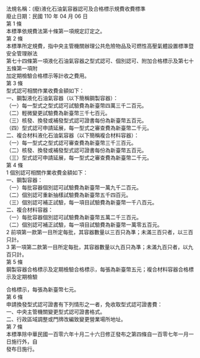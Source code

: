 法規名稱：(廢)液化石油氣容器認可及合格標示規費收費標準  
廢止日期：民國 110 年 04 月 06 日  
第 1 條  
本標準依規費法第十條第一項規定訂定之。  
第 2 條  
本標準所定規費，指中央主管機關辦理公共危險物品及可燃性高壓氣體設置標準暨安全管理辦法  
第七十四條第一項液化石油氣容器之型式認可、個別認可、附加合格標示及第七十五條第一項附  
加定期檢驗合格標示等計收之費用。  
第 3 條  
型式認可相關作業收費金額如下：  
一、鋼製液化石油氣容器（以下簡稱鋼製容器）：  
（一）每一型式之型式認可試驗費為新臺幣四萬三千二百元。  
（二）輕微變更試驗費為新臺幣三千七百元。  
（三）核發、換發或補發型式認可證書每份為新臺幣五百元。  
（四）型式認可申請延展，每一型式之審查費為新臺幣二千元。  
二、複合材料液化石油氣容器（以下簡稱複合材料容器）：  
（一）每一型式之型式認可審查費為新臺幣三千三百元。  
（二）核發、換發或補發型式認可證書每份為新臺幣五百元。  
（三）型式認可申請延展，每一型式之審查費為新臺幣二千元。  
第 4 條  
1 個別認可相關作業收費金額如下：  
一、鋼製容器：  
（一）每批容器個別認可試驗費為新臺幣一萬九千二百元。  
（二）個別認可重新抽樣試驗費為新臺幣五千四百元。  
（三）個別認可補正試驗，每一項目試驗費為新臺幣一千八百元。  
二、複合材料容器：  
（一）每批容器個別認可試驗費為新臺幣五萬二千三百元。  
（二）個別認可補正試驗，每一項目試驗費為新臺幣一萬零五百元。  
2 前項第一款第一目所定每批，其容器數量以三百只為準；未滿三百只者，以三百只計。  
3 第一項第二款第一目所定每批，其容器數量以九百只為準；未滿九百只者，以九百只計。  
第 5 條  
鋼製容器合格標示及定期檢驗合格標示，每張為新臺幣五元；複合材料容器合格標示及定期檢驗  


合格標示，每張為新臺幣七元。  
第 6 條  
申請換發型式認可證書有下列情形之一者，免收取型式認可證書費：  
一、中央主管機關變更型式認可證書格式。  
二、行政區域調整或門牌改編致變更營業場所地址。  
第 7 條  
本標準除中華民國一百零六年十月二十六日修正發布之第四條自一百零七年一月一日施行外，自  
發布日施行。  


